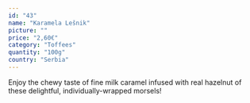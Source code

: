 ```yaml
---
id: "43"
name: "Karamela Lešnik"
picture: ""
price: "2,60€"
category: "Toffees"
quantity: "100g"
country: "Serbia"
---
```

Enjoy the chewy taste of fine milk caramel infused with real hazelnut of these delightful, individually-wrapped morsels!